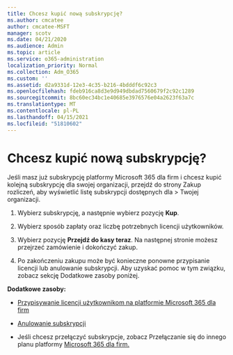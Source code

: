 ```yaml
---
title: Chcesz kupić nową subskrypcję?
ms.author: cmcatee
author: cmcatee-MSFT
manager: scotv
ms.date: 04/21/2020
ms.audience: Admin
ms.topic: article
ms.service: o365-administration
localization_priority: Normal
ms.collection: Adm_O365
ms.custom: ''
ms.assetid: d2a9331d-12e3-4c35-b216-4bdddf6c92c3
ms.openlocfilehash: fdeb916ca8d3e9d949dbdad7560679f2c92c1289
ms.sourcegitcommit: 8bc60ec34bc1e40685e3976576e04a2623f63a7c
ms.translationtype: MT
ms.contentlocale: pl-PL
ms.lasthandoff: 04/15/2021
ms.locfileid: "51810602"
---
```

# <a name="looking-to-buy-a-new-subscription"></a>Chcesz kupić nową subskrypcję?

Jeśli masz już subskrypcję platformy Microsoft 365 dla firm i chcesz kupić  kolejną subskrypcję dla swojej organizacji, przejdź do strony Zakup rozliczeń, aby wyświetlić listę subskrypcji dostępnych dla \> [](https://go.microsoft.com/fwlink/p/?linkid=868433) Twojej organizacji.
 
1. Wybierz subskrypcję, a następnie wybierz pozycję **Kup**.

2. Wybierz sposób zapłaty oraz liczbę potrzebnych licencji użytkowników.

3. Wybierz pozycję **Przejdź do kasy teraz**. Na następnej stronie możesz przejrzeć zamówienie i dokończyć zakup.

4. Po zakończeniu zakupu może być konieczne ponowne przypisanie licencji lub anulowanie subskrypcji. Aby uzyskać pomoc w tym związku, zobacz sekcję Dodatkowe zasoby poniżej.

 **Dodatkowe zasoby:**
  
- [Przypisywanie licencji użytkownikom na platformie Microsoft 365 dla firm](https://docs.microsoft.com/microsoft-365/admin/add-users/add-users)
    
- [Anulowanie subskrypcji](https://docs.microsoft.com/microsoft-365/commerce/subscriptions/cancel-your-subscription)
    
- Jeśli chcesz przełączyć subskrypcje, zobacz Przełączanie się do innego planu platformy [Microsoft 365 dla firm.](https://docs.microsoft.com/microsoft-365/commerce/subscriptions/switch-to-a-different-plan)